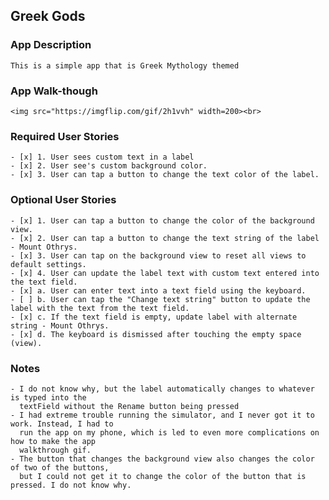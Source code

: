 ## Greek Gods

### App Description
    This is a simple app that is Greek Mythology themed

### App Walk-though

    <img src="https://imgflip.com/gif/2h1vvh" width=200><br>


### Required User Stories
    - [x] 1. User sees custom text in a label 
    - [x] 2. User see's custom background color.
    - [x] 3. User can tap a button to change the text color of the label.

### Optional User Stories
    - [x] 1. User can tap a button to change the color of the background view.
    - [x] 2. User can tap a button to change the text string of the label - Mount Othrys.
    - [x] 3. User can tap on the background view to reset all views to default settings.
    - [x] 4. User can update the label text with custom text entered into the text field.
    - [x] a. User can enter text into a text field using the keyboard.
    - [ ] b. User can tap the "Change text string" button to update the label with the text from the text field.
    - [x] c. If the text field is empty, update label with alternate string - Mount Othrys.
    - [x] d. The keyboard is dismissed after touching the empty space (view).
    
### Notes
    - I do not know why, but the label automatically changes to whatever is typed into the 
      textField without the Rename button being pressed
    - I had extreme trouble running the simulator, and I never got it to work. Instead, I had to
      run the app on my phone, which is led to even more complications on how to make the app 
      walkthrough gif.
    - The button that changes the background view also changes the color of two of the buttons,
      but I could not get it to change the color of the button that is pressed. I do not know why.
    
